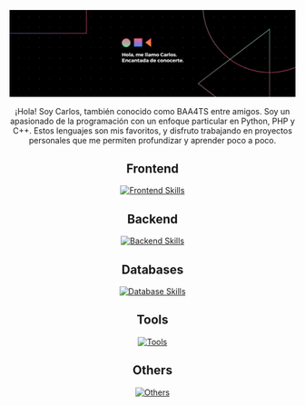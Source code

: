 <!-- Banner -->
<p align="center">
  <img src="https://github.com/BAA4TS/BAA4TS/blob/main/src/banner.png" alt="Banner">
</p>

<p align="center">
  ¡Hola! Soy Carlos, también conocido como BAA4TS entre amigos. Soy un apasionado de la programación con un enfoque particular en Python, PHP y C++. Estos lenguajes son mis favoritos, y disfruto trabajando en proyectos personales que me permiten profundizar y aprender poco a poco.
</p>

<h2 align="center">Frontend</h2>
<p align="center">
  <a href="https://skillicons.dev">
    <img src="https://skillicons.dev/icons?i=html,css,js,sass,tailwind,wordpress&perline=6" alt="Frontend Skills"/>
  </a>
</p>

<h2 align="center">Backend</h2>
<p align="center">
  <a href="https://skillicons.dev">
    <img src="https://skillicons.dev/icons?i=php,py,flask&perline=3" alt="Backend Skills"/>
  </a>
</p>

<h2 align="center">Databases</h2>
<p align="center">
  <a href="https://skillicons.dev">
    <img src="https://skillicons.dev/icons?i=mysql,sqlite&perline=2" alt="Database Skills"/>
  </a>
</p>

<h2 align="center">Tools</h2>
<p align="center">
  <a href="https://skillicons.dev">
    <img src="https://skillicons.dev/icons?i=github,vscode,gulp&perline=3" alt="Tools"/>
  </a>
</p>

<h2 align="center">Others</h2>
<p align="center">
  <a href="https://skillicons.dev">
    <img src="https://skillicons.dev/icons?i=thunderclient,tableplus&perline=2" alt="Others"/>
  </a>
</p>
